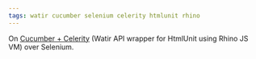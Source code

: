 ```yaml
---
tags: watir cucumber selenium celerity htmlunit rhino
---
```


On [Cucumber + Celerity](http://groups.google.com/group/cukes/msg/327816b0621fa362?hl=en) (Watir API wrapper for HtmlUnit using Rhino JS VM) over Selenium.
